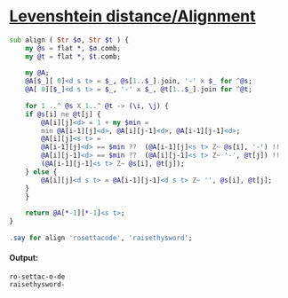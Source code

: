 [1]: https://rosettacode.org/wiki/Levenshtein_distance/Alignment

# [Levenshtein distance/Alignment][1]

```raku
sub align ( Str $σ, Str $t ) {
    my @s = flat *, $σ.comb;
    my @t = flat *, $t.comb;
 
    my @A;
    @A[$_][ 0]<d s t> = $_, @s[1..$_].join, '-' x $_ for ^@s;
    @A[ 0][$_]<d s t> = $_, '-' x $_, @t[1..$_].join for ^@t;
 
    for 1 ..^ @s X 1..^ @t -> (\i, \j) {
	if @s[i] ne @t[j] {
	    @A[i][j]<d> = 1 + my $min =
	    min @A[i-1][j]<d>, @A[i][j-1]<d>, @A[i-1][j-1]<d>;
	    @A[i][j]<s t> =
	    @A[i-1][j]<d> == $min ??  (@A[i-1][j]<s t> Z~ @s[i], '-') !!
	    @A[i][j-1]<d> == $min ??  (@A[i][j-1]<s t> Z~ '-', @t[j]) !!
	    (@A[i-1][j-1]<s t> Z~ @s[i], @t[j]);
	} else {
	    @A[i][j]<d s t> = @A[i-1][j-1]<d s t> Z~ '', @s[i], @t[j];
	}
    }
 
    return @A[*-1][*-1]<s t>;
}
 
.say for align 'rosettacode', 'raisethysword';
```

#### Output:
```
ro-settac-o-de
raisethysword-
```